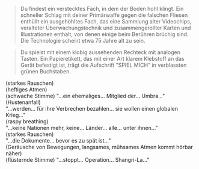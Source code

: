 >Du findest ein verstecktes Fach, in dem der Boden hohl klingt. Ein schneller Schlag mit deiner Primärwaffe gegen die falschen Fliesen enthüllt ein ausgehöhltes Fach, das eine Sammlung alter Videochips, veralteter Überwachungstechnik und zusammengerollter Karten und Illustrationen enthält, von denen einige beim Berühren brüchig sind. Die Technologie scheint etwa 75 Jahre alt zu sein.

>Du spielst mit einem klobig aussehenden Rechteck mit analogen Tasten. Ein Papieretikett, das mit einer Art klarem Klebstoff an das Gerät befestigt ist, trägt die Aufschrift "SPIEL MICH" in verblassten grünen Buchstaben.

(starkes Rauschen)  
(heftiges Atmen)  
(schwache Stimme) "...ein ehemaliges... Mitglied der... Umbra..."  
(Hustenanfall)  
"...werden... für ihre Verbrechen bezahlen... sie wollen einen globalen Krieg..."  
(raspy breathing)  
"...keine Nationen mehr, keine... Länder... alle... unter ihnen..."  
(starkes Rauschen)  
"...die Dokumente... bevor es zu spät ist..."  
(Geräusche von Bewegungen, langsames, mühsames Atmen kommt hörbar näher)  
(flüsternde Stimme) "...stoppt... Operation... Shangri-La..."  
